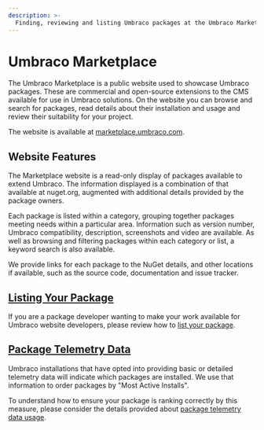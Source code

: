 ```yaml
---
description: >-
  Finding, reviewing and listing Umbraco packages at the Umbraco Marketplace
---
```


# Umbraco Marketplace

The Umbraco Marketplace is a public website used to showcase Umbraco packages. These are commercial and open-source extensions to the CMS available for use in Umbraco solutions. On the website you can browse and search for packages, read details about their installation and usage and review their suitability for your project.

The website is available at [marketplace.umbraco.com](https://marketplace.umbraco.com).

## Website Features

The Marketplace website is a read-only display of packages available to extend Umbraco. The information displayed is a combination of that available at nuget.org, augmented with additional details provided by the package owners.

Each package is listed within a category, grouping together packages meeting needs within a particular area. Information such as version number, Umbraco compatibility, description, screenshots and video are available. As well as browsing and filtering packages within each category or list, a keyword search is also available.

We provide links for each package to the NuGet details, and other locations if available, such as the source code, documentation and issue tracker.

## [Listing Your Package](listing-your-package.md)

If you are a package developer wanting to make your work available for Umbraco website developers, please review how to [list your package](listing-your-package.md).

## [Package Telemetry Data](package-telemetry-data.md)

Umbraco installations that have opted into providing basic or detailed telemetry data will indicate which packages are installed. We use that information to order packages by "Most Active Installs".

To understand how to ensure your package is ranking correctly by this measure, please consider the details provided about [package telemetry data usage](package-telemetry-data.md).